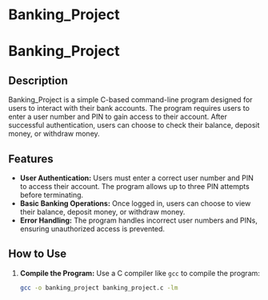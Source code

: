 # Banking_Project

# Banking_Project

## Description
Banking_Project is a simple C-based command-line program designed for users to interact with their bank accounts. The program requires users to enter a user number and PIN to gain access to their account. After successful authentication, users can choose to check their balance, deposit money, or withdraw money.

## Features
- **User Authentication:** Users must enter a correct user number and PIN to access their account. The program allows up to three PIN attempts before terminating.
- **Basic Banking Operations:** Once logged in, users can choose to view their balance, deposit money, or withdraw money.
- **Error Handling:** The program handles incorrect user numbers and PINs, ensuring unauthorized access is prevented.

## How to Use

1. **Compile the Program:**
   Use a C compiler like `gcc` to compile the program:
   ```bash
   gcc -o banking_project banking_project.c -lm
